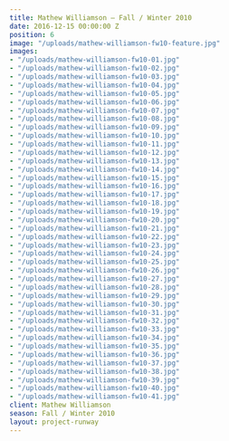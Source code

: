 ```yaml
---
title: Mathew Williamson — Fall / Winter 2010
date: 2016-12-15 00:00:00 Z
position: 6
image: "/uploads/mathew-williamson-fw10-feature.jpg"
images:
- "/uploads/mathew-williamson-fw10-01.jpg"
- "/uploads/mathew-williamson-fw10-02.jpg"
- "/uploads/mathew-williamson-fw10-03.jpg"
- "/uploads/mathew-williamson-fw10-04.jpg"
- "/uploads/mathew-williamson-fw10-05.jpg"
- "/uploads/mathew-williamson-fw10-06.jpg"
- "/uploads/mathew-williamson-fw10-07.jpg"
- "/uploads/mathew-williamson-fw10-08.jpg"
- "/uploads/mathew-williamson-fw10-09.jpg"
- "/uploads/mathew-williamson-fw10-10.jpg"
- "/uploads/mathew-williamson-fw10-11.jpg"
- "/uploads/mathew-williamson-fw10-12.jpg"
- "/uploads/mathew-williamson-fw10-13.jpg"
- "/uploads/mathew-williamson-fw10-14.jpg"
- "/uploads/mathew-williamson-fw10-15.jpg"
- "/uploads/mathew-williamson-fw10-16.jpg"
- "/uploads/mathew-williamson-fw10-17.jpg"
- "/uploads/mathew-williamson-fw10-18.jpg"
- "/uploads/mathew-williamson-fw10-19.jpg"
- "/uploads/mathew-williamson-fw10-20.jpg"
- "/uploads/mathew-williamson-fw10-21.jpg"
- "/uploads/mathew-williamson-fw10-22.jpg"
- "/uploads/mathew-williamson-fw10-23.jpg"
- "/uploads/mathew-williamson-fw10-24.jpg"
- "/uploads/mathew-williamson-fw10-25.jpg"
- "/uploads/mathew-williamson-fw10-26.jpg"
- "/uploads/mathew-williamson-fw10-27.jpg"
- "/uploads/mathew-williamson-fw10-28.jpg"
- "/uploads/mathew-williamson-fw10-29.jpg"
- "/uploads/mathew-williamson-fw10-30.jpg"
- "/uploads/mathew-williamson-fw10-31.jpg"
- "/uploads/mathew-williamson-fw10-32.jpg"
- "/uploads/mathew-williamson-fw10-33.jpg"
- "/uploads/mathew-williamson-fw10-34.jpg"
- "/uploads/mathew-williamson-fw10-35.jpg"
- "/uploads/mathew-williamson-fw10-36.jpg"
- "/uploads/mathew-williamson-fw10-37.jpg"
- "/uploads/mathew-williamson-fw10-38.jpg"
- "/uploads/mathew-williamson-fw10-39.jpg"
- "/uploads/mathew-williamson-fw10-40.jpg"
- "/uploads/mathew-williamson-fw10-41.jpg"
client: Mathew Williamson
season: Fall / Winter 2010
layout: project-runway
---
```


